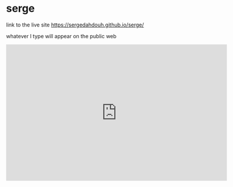 # serge 
link to the live site https://sergedahdouh.github.io/serge/

whatever I type will appear on the public web
<iframe width="600" height="371" seamless frameborder="0" scrolling="no" src="https://docs.google.com/spreadsheets/d/e/2PACX-1vTIFRnQO_Fh-AIrWof_7aCkaVcDMZRR7MSz--HCRfbr_UqA0Y9DENFhGgQjnu7ZI6foJPta3Qf3Vw7u/pubchart?oid=161716345&amp;format=interactive"></iframe>
